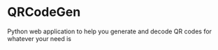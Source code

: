 # QRCodeGen
Python web application to help you generate and decode QR codes for whatever your need is
